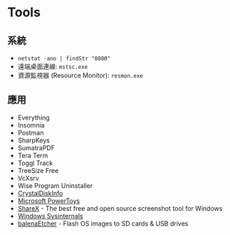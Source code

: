 # Tools

## 系統

* `netstat -ano | findStr "8080"`
* 遠端桌面連線: `mstsc.exe`
* 資源監視器 (Resource Monitor): `resmon.exe`

## 應用

* Everything
* Insomnia
* Postman
* SharpKeys
* SumatraPDF
* Tera Term
* Toggl Track
* TreeSize Free
* VcXsrv
* Wise Program Uninstaller
* [CrystalDiskInfo](https://crystalmark.info/en/software/crystaldiskinfo/)
* [Microsoft PowerToys](https://docs.microsoft.com/en-us/windows/powertoys/)
* [ShareX](https://getsharex.com/) - The best free and open source screenshot tool for Windows
* [Windows Sysinternals](https://docs.microsoft.com/en-us/sysinternals/)
* [balenaEtcher](https://www.balena.io/etcher/) - Flash OS images to SD cards & USB drives
